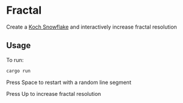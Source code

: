 # Fractal

Create a [Koch Snowflake](https://en.wikipedia.org/wiki/Koch_snowflake) and interactively increase fractal resolution

## Usage

To run:
```bash
cargo run
```

Press Space to restart with a random line segment

Press Up to increase fractal resolution
